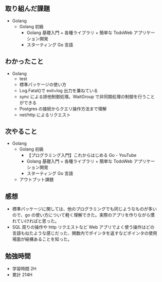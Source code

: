 ## 取り組んだ課題

- Golang
  - Golang 初級
    - Golang 基礎入門 + 各種ライブラリ + 簡単な TodoWeb アプリケーション開発
    - スターティング Go 言語

## わかったこと

- Golang
  - test
  - 標準パッケージの使い方
  - Log.Fatal()で exit+log 出力を兼ねている
  - sync による排他制御処理。WaitGroup で非同期処理の制御を行うことができる
  - Postgres の接続からクエリ操作方法まで理解
  - net/http によるリクエスト

## 次やること

- Golang
  - Golang 初級
    - 【プログラミング入門】これからはじめる Go - YouTube
    - Golang 基礎入門 + 各種ライブラリ + 簡単な TodoWeb アプリケーション開発
    - スターティング Go 言語
  - アウトプット課題

## 感想

- 標準パッケージに関しては、他のプログラミングでも同じようなものが多いので、go の使い方について軽く理解できた。実際のアプリを作りながら慣れていければと思った。
- SQL 周りの操作や http リクエストなど Web アプリでよく使う操作はどの言語も似たような感じだった、関数内でポインタを返すなどポインタの使用場面が結構あることを知った。

## 勉強時間

- 学習時間 2H
- 累計 214H

